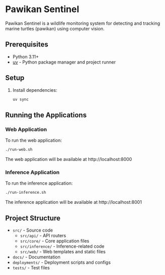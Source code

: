 # Pawikan Sentinel

Pawikan Sentinel is a wildlife monitoring system for detecting and tracking marine turtles (pawikan) using computer vision.

## Prerequisites

- Python 3.11+
- [uv](https://github.com/astral-sh/uv) - Python package manager and project runner

## Setup

1. Install dependencies:
   ```bash
   uv sync
   ```

## Running the Applications

### Web Application

To run the web application:
```bash
./run-web.sh
```

The web application will be available at http://localhost:8000

### Inference Application

To run the inference application:
```bash
./run-inference.sh
```

The inference application will be available at http://localhost:8001

## Project Structure

- `src/` - Source code
  - `src/api/` - API routers
  - `src/core/` - Core application files
  - `src/inference/` - Inference-related code
  - `src/web/` - Web templates and static files
- `docs/` - Documentation
- `deployments/` - Deployment scripts and configs
- `tests/` - Test files